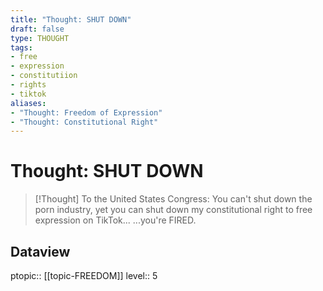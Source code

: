 ```yaml
---
title: "Thought: SHUT DOWN"
draft: false
type: THOUGHT
tags:
- free
- expression
- constitutiion
- rights
- tiktok
aliases:
- "Thought: Freedom of Expression"
- "Thought: Constitutional Right"
---
```

# Thought: SHUT DOWN
> [!Thought]
> To the United States Congress:
> You can't shut down the porn industry, yet you can shut down my constitutional right to free expression on TikTok...
> ...you're FIRED.

## Dataview
ptopic:: [[topic-FREEDOM]]
level:: 5
